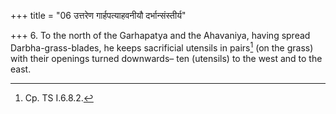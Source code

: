 +++
title = "06 उत्तरेण गार्हपत्याहवनीयौ दर्भान्संस्तीर्य"

+++
6. To the north of the Garhapatya and the Ahavaniya, having spread Darbha-grass-blades, he keeps sacrificial utensils in pairs[^1] (on the grass) with their openings turned downwards– ten (utensils) to the west and to the east.  

[^1]: Cp. TS I.6.8.2.  
